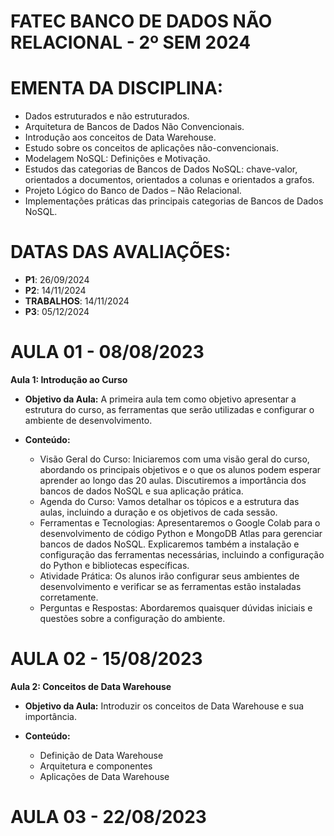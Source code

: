 # FATEC BANCO DE DADOS NÃO RELACIONAL - 2º SEM 2024

# EMENTA DA DISCIPLINA:

- Dados estruturados e não estruturados.
- Arquitetura de Bancos de Dados Não Convencionais.
- Introdução aos conceitos de Data Warehouse.
- Estudo sobre os conceitos de aplicações não-convencionais.
- Modelagem NoSQL: Definições e Motivação.
- Estudos das categorias de Bancos de Dados NoSQL: chave-valor, orientados a documentos, orientados a colunas e orientados a grafos.
- Projeto Lógico do Banco de Dados – Não Relacional.
- Implementações práticas das principais categorias de Bancos de Dados NoSQL.


# DATAS DAS AVALIAÇÕES:
- **P1**: 26/09/2024
- **P2**: 14/11/2024
- **TRABALHOS**: 14/11/2024
- **P3**: 05/12/2024

# AULA 01 - 08/08/2023

**Aula 1: Introdução ao Curso**
- **Objetivo da Aula:**
A primeira aula tem como objetivo apresentar a estrutura do curso, as ferramentas que serão utilizadas e configurar o ambiente de desenvolvimento.

- **Conteúdo:**
  - Visão Geral do Curso: Iniciaremos com uma visão geral do curso, abordando os principais objetivos e o que os alunos podem esperar aprender ao longo das 20 aulas. Discutiremos a importância dos bancos de dados NoSQL e sua aplicação prática.
  - Agenda do Curso: Vamos detalhar os tópicos e a estrutura das aulas, incluindo a duração e os objetivos de cada sessão.
  - Ferramentas e Tecnologias: Apresentaremos o Google Colab para o desenvolvimento de código Python e MongoDB Atlas para gerenciar bancos de dados NoSQL. Explicaremos também a instalação e configuração das ferramentas necessárias, incluindo a configuração do Python e bibliotecas específicas.
  - Atividade Prática: Os alunos irão configurar seus ambientes de desenvolvimento e verificar se as ferramentas estão instaladas corretamente.
  - Perguntas e Respostas: Abordaremos quaisquer dúvidas iniciais e questões sobre a configuração do ambiente.


# AULA 02 - 15/08/2023

**Aula 2: Conceitos de Data Warehouse**
- **Objetivo da Aula:**
Introduzir os conceitos de Data Warehouse e sua importância.

- **Conteúdo:**
  - Definição de Data Warehouse
  - Arquitetura e componentes
  - Aplicações de Data Warehouse

# AULA 03 - 22/08/2023
